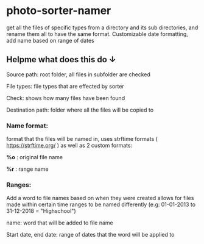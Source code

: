 # photo-sorter-namer
get all the files of specific types from a directory and its sub directories, and rename them all to have the same format.
Customizable date formatting, add name based on range of dates


## Helpme what does this do ↓

Source path: root folder, all files in subfolder are checked

File types: file types that are effected by sorter

Check: shows how many files have been found

Destination path:  folder where all the files will be copied to


### Name format:

format that the files will be named in,
uses strftime formats ( https://strftime.org/ )
as well as 2 custom formats:


**%o** : original file name

**%r** : range name


### Ranges:

Add a word to file names based on when they were created
allows for files made within certain time ranges to be named differently
(e.g: 01-01-2013 to 31-12-2018 = "Highschool")


name: word that will be added to file name

Start date, end date: range of dates that the word will be applied to
